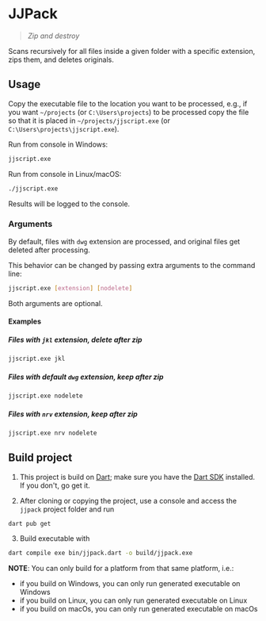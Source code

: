 # JJPack

> *Zip and destroy*

Scans recursively for all files inside a given folder with a specific extension, zips them, and deletes originals.

## Usage

Copy the executable file to the location you want to be processed, e.g., if you want `~/projects` (or `C:\Users\projects`) to be processed copy the file so that it is placed in `~/projects/jjscript.exe` (or `C:\Users\projects\jjscript.exe`).

Run from console in Windows:
```bash
jjscript.exe
```
Run from console in Linux/macOS:
```bash
./jjscript.exe
```
Results will be logged to the console.

### Arguments

By default, files with `dwg` extension are processed, and original files get deleted after processing.

This behavior can be changed by passing extra arguments to the command line:
```bash
jjscript.exe [extension] [nodelete]
```
Both arguments are optional.

#### Examples

##### Files with `jkl` extension, delete after zip
```bash
jjscript.exe jkl
```
##### Files with default `dwg` extension, keep after zip
```bash
jjscript.exe nodelete
```
##### Files with `nrv` extension, keep after zip
```bash
jjscript.exe nrv nodelete
```

## Build project

1. This project is build on [Dart](https://dart.dev); make sure you have the [Dart SDK](https://dart.dev/get-dart) installed. If you don't, go get it.

2. After cloning or copying the project, use a console and access the `jjpack` project folder and run
```bash
dart pub get
```

3. Build executable with
```bash
dart compile exe bin/jjpack.dart -o build/jjpack.exe
```

**NOTE**: You can only build for a platform from that same platform, i.e.:
* if you build on Windows, you can only run generated executable on Windows 
* if you build on Linux, you can only run generated executable on Linux 
* if you build on macOs, you can only run generated executable on macOs 
